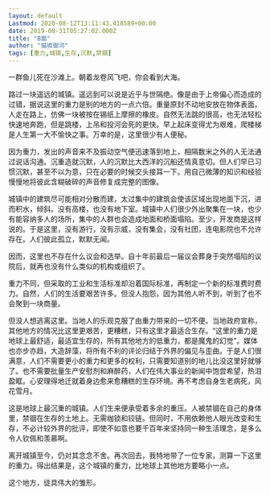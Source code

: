 ```yaml
---
layout: default
Lastmod: 2020-08-12T13:11:43.418589+00:00
date: 2019-08-31T05:27:02.000Z
title: "B面"
author: "猫坂御河"
tags: [重力,城镇,生存,沉默,禁锢]
---
```


一群鱼儿死在沙滩上。朝着龙卷风飞吧，你会看到大海。

路过一块遥远的城镇。遥远到可以说是近乎与世隔绝。像是由于上帝偏心而造成的过错，据说这里的重力是别的地方的一点六倍。重量原封不动地安放在物体表面。人走在路上，仿佛一块被按在锡纸上摩擦的橡皮。自然无法跳的很高，也无法轻松快速地奔跑，但是跳楼，上吊和投河会死的更快。早上起床变得尤为艰难，爬楼梯是人生第一大不愉快之事。万幸的是，这里很少有人便秘。

因为重力，发出的声音来不及振动空气便迅速落到地上，相隔数米之外的人无法通过说话沟通。沉重造就沉默，人的沉默比大西洋的沉船还情真意切。但人们早已习惯沉默，甚至不以为意，只在必要的时候交头接耳一下。用自己微薄的知识和经验慢慢地将彼此含糊破碎的声音修复成完整的图像。

城镇中的建筑尽可能相对分散而建，太过集中的建筑会使该区域出现地面下沉，进而积水，倾斜。没有高楼，也没有地下室。城镇中人们很少外出聚集在一块，也少有能容纳多人的场所，集中的人群也会造成地面和桥面塌陷。至少，开发商是这样说的。于是这里，没有游行，没有示威，没有集会，没有社团，连电影院也不允许存在。人们彼此孤立，默默无闻。

因而，这里也不存在什么议会和选举。自十年前最后一届议会葬身于突然塌陷的议院后，就再也没有什么类似的机构或组织了。

重力不同，但采取的工业和生活标准却沿着国际标准，再制定一个新的标准费时费力。自然，人们的生活要艰苦许多。但没人抱怨，因为其他人听不到，听到了也不会聚到一块商量。

但没人想逃离这里。当地人的乐观克服了由重力带来的一切不便。当地政府宣称，其他地方的情况比这里更艰苦，更糟糕，只有这里才最适合生存。“这里的重力是地球上最舒适，最适宜生存的，所有其他地方的低重力，都是魔鬼的幻觉”。媒体也亦步亦趋，大造辞藻，将所有不利的评论归结于外界的偏见与歪曲。于是人们很满意，人们不需要更小的重力和更多的权利，只需要知道别的地儿比没这里好就够了。也不需要批量生产安慰剂和麻醉药，人们在伟大事业的新闻中饱尝希望，热泪盈眶。心安理得地迁就着身边愈来愈糟糕的生存环境。再不考虑自身生老病死，风花雪月。

这是地球上最沉重的城镇。人们生来便承受着多余的重压。人被禁锢在自己的身体里，禁锢在生存的土地上。无需枷锁和铰链。但同时，不用依赖他人眼光改变和生存，不必计较外界的批评，即使不如意也要千百年来坚持同一种生活理念，是多么令人钦佩和羡慕啊。

离开城镇至今，仍对其念念不舍。再次回去，我特地带了一位专家，测算一下这里的重力。得出结果是，这个城镇的重力，比地球上其他地方要略小一点。

这个地方，徒具伟大的雏形。

